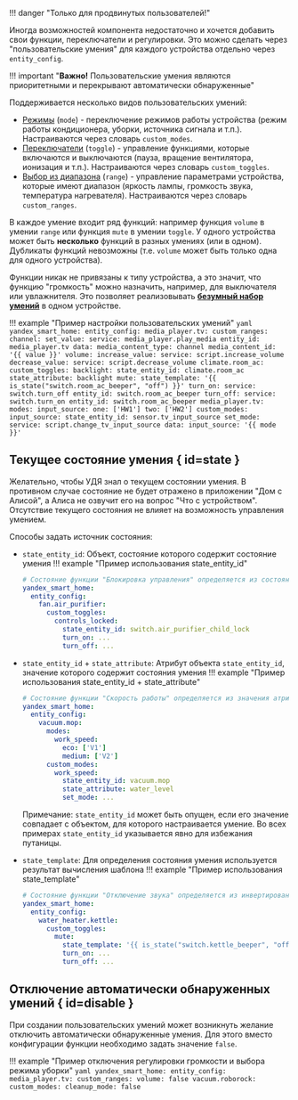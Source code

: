 !!! danger "Только для продвинутых пользователей!"

Иногда возможностей компонента недостаточно и хочется добавить свои функции, переключатели и регулировки.
Это можно сделать через "пользовательские умения" для каждого устройства отдельно через `entity_config`.

!!! important "**Важно!** Пользовательские умения являются приоритетными и перекрывают автоматически обнаруженные"

Поддерживается несколько видов пользовательских умений:

* [Режимы](mode.md) (`mode`) - переключение режимов работы устройства (режим работы кондиционера, уборки, источника сигнала и т.п.).
  Настраиваются через словарь `custom_modes`.
* [Переключатели](toggle.md) (`toggle`) - управление функциями, которые включаются и выключаются (пауза, вращение вентилятора, ионизация и т.п.).
  Настраиваются через словарь `custom_toggles`.
* [Выбор из диапазона](range.md) (`range`) - управление параметрами устройства, которые имеют диапазон (яркость лампы, громкость звука, температура нагревателя).
  Настраиваются через словарь `custom_ranges`.

В каждое умение входит ряд функций: например функция `volume` в умении `range` или функция `mute` в умении `toggle`.
У одного устройства может быть **несколько** функций в разных умениях (или в одном).
Дубликаты функций невозможны (т.е. `volume` может быть только одна для одного устройства).

Функции никак не привязаны к типу устройства, а это значит, что функцию "громкость" можно назначить, например, для выключателя или увлажнителя.
Это позволяет реализовывать **[безумный набор умений](../../assets/images/crazy-caps.png)** в одном устройстве.

!!! example "Пример настройки пользовательских умений"
    ```yaml
    yandex_smart_home:
      entity_config:
        media_player.tv:
          custom_ranges:
            channel:
              set_value:
                service: media_player.play_media
                entity_id: media_player.tv
                data:
                  media_content_type: channel
                  media_content_id: '{{ value }}'
            volume:
              increase_value:
                service: script.increase_volume
              decrease_value:
                service: script.decrease_volume
        climate.room_ac:
          custom_toggles:
            backlight:
              state_entity_id: climate.room_ac
              state_attribute: backlight
            mute:
              state_template: '{{ is_state("switch.room_ac_beeper", "off") }}'
              turn_on:
                service: switch.turn_off
                entity_id: switch.room_ac_beeper
              turn_off:
                service: switch.turn_on
                entity_id: switch.room_ac_beeper
        media_player.tv:
          modes:
            input_source:
              one: ['HW1']
              two: ['HW2']
          custom_modes:
            input_source:
              state_entity_id: sensor.tv_input_source
              set_mode:
                service: script.change_tv_input_source
                data:
                  input_source: '{{ mode }}'
    ```

## Текущее состояние умения { id=state }

Желательно, чтобы УДЯ знал о текущем состоянии умения. В противном случае состояние не будет отражено в приложении "Дом с Алисой", а Алиса не озвучит его на вопрос "Что с устройством". Отсутствие текущего состояния не влияет на возможность управления умением.

Способы задать источник состояния:

* `state_entity_id`: Объект, состояние которого содержит состояние умения
!!! example "Пример использования state_entity_id"

    ```yaml
    # Состояние функции "Блокировка управления" определяется из состояния switch.air_purifier_child_lock
    yandex_smart_home:
      entity_config:
        fan.air_purifier:
          custom_toggles:
            controls_locked:
              state_entity_id: switch.air_purifier_child_lock
              turn_on: ...
              turn_off: ...
    ```

* `state_entity_id` + `state_attribute`: Атрибут объекта `state_entity_id`, значение которого содержит состояния умения
!!! example "Пример использования state_entity_id + state_attribute"

    ```yaml
    # Состояние функции "Скорость работы" определяется из значения атрибута water_level объекта vacuum.mop
    yandex_smart_home:
      entity_config:
        vacuum.mop:
          modes:
            work_speed:
              eco: ['V1']
              medium: ['V2']
          custom_modes:
            work_speed:
              state_entity_id: vacuum.mop
              state_attribute: water_level
              set_mode: ...
    ```

    Примечание: `state_entity_id` может быть опущен, если его значение совпадает с объектом, для которого настраивается умение. Во всех примерах `state_entity_id`  указывается явно для избежания путаницы.

* `state_template`: Для определения состояния умения используется результат вычисления шаблона
!!! example "Пример использования state_template"

    ```yaml
    # Состояние функции "Отключение звука" определяется из инвертированного состояния switch.kettle_beeper
    yandex_smart_home:
      entity_config:
        water_heater.kettle:
          custom_toggles:
            mute:
              state_template: '{{ is_state("switch.kettle_beeper", "off") }}'
              turn_on: ...
              turn_off: ...
    ```

## Отключение автоматически обнаруженных умений { id=disable }

При создании пользовательских умений может возникнуть желание отключить автоматически обнаруженные умения. Для этого вместо конфигурации функции необходимо задать значение `false`.

!!! example "Пример отключения регулировки громкости и выбора режима уборки"
    ```yaml
    yandex_smart_home:
      entity_config:
        media_player.tv:
          custom_ranges:
            volume: false
        vacuum.roborock:
          custom_modes:
            cleanup_mode: false
    ```
